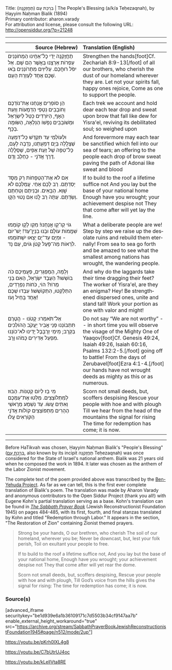 <html>
<head></head>
<body>
Title: בִּרְכַּת עָם (תֶחֱזַקְנָה)‏ | The People's Blessing (a/k/a Teḥezaqnah), by Ḥayyim Naḥman Bialik (1894)<br />
Primary contributor: aharon.varady<br />
For attribution and license, please consult the following URL: <a href="http://opensiddur.org/?p=21248">http://opensiddur.org/?p=21248</a>
<p />
<hr />

<table style="margin-left: auto;margin-right: auto;" class="draggable">
<thead><tr><th id="x" style="text-align: right;">Source (Hebrew)</th><th style="text-align: left;">Translation (English)</th></tr></thead>
<tbody>
<tr><td style="vertical-align:top;" width="46%">
<div class="liturgy" lang="he">
תֶחֱזַֽקְנָה יְדֵי כׇל־אַחֵֽינוּ הַמְחוֹנְנִים 
עַפְרוֹת אַרְצֵֽנוּ בַּאֲשֶׁר הֵם שָׁם. 
אַל יִפֹּל רוּחֲכֶם. עַלִּיזִים מִתְרוֹנְנִים 
בֹּֽאוּ שְׁכֶם אֶחָד לְעֶזְרַת הָעָם.
</span></div></td>
 
<td style="vertical-align:top;" width="53%">
<div class="english" lang="en">
Strengthen the hands[foot]Cf. Zechariah 8:9-13[/foot] of all our brothers, who cherish 
the dust of our homeland wherever they are. 
Let not your spirits fall, happy ones rejoice,
Come as one to support the people. 
</div></td></tr>


<tr><td style="vertical-align:top;" width="46%">
<div class="liturgy" lang="he">
הֵן סוֹפְרִים אֲנַחְנוּ אֶת־נוֹדְכֶם וְחוֹבְבִים
נִטְפֵי הַדְּמָעוֹת וְזֵעַת הָאָף,
הַיּוֹרְדִים כַּטַּל לְיִשְׂרָאֵל וּמְשׁוֹבְבִים
נַפְשׁוֹ הַנִּלְאָה, הַשּׂוּמָה בַכָּף.
</span></div></td>
 
<td style="vertical-align:top;" width="53%">
<div class="english" lang="en">
Each trek we account and hold dear
each tear drop and sweat upon brow
that fall like dew for Yisra'el, reviving 
its debilitated soul; so weighed upon
</div></td></tr>


<tr><td style="vertical-align:top;" width="46%">
<div class="liturgy" lang="he">
וּלְעוֹלְמֵי עַד תִּקְדַּשׁ כָּל־דִּמְעָה שֶׁצָּלֲלָה
בְּיָם דִּמְעָתֵנוּ, נְדָבָה לָעָם,
כָּל־טִפָּה שֶׁל זֵעַת אַפַּיִם, שֶׁסָּלֲלָה
דֶּרֶךְ אֲדֹנָי - כְּחֵלֶב וָדָם.
</span></div></td>
 
<td style="vertical-align:top;" width="53%">
<div class="english" lang="en">
And forevermore may each tear be sanctified
which fell into our sea of tears; an offering to the people
each drop of brow sweat paving
the path of Adonai like sweat and blood
</div></td></tr>


<tr><td style="vertical-align:top;" width="46%">
<div class="liturgy" lang="he">
אִם לֹא אֶת־הַטְפָחוֹת רַק מַסָּד יְסַדְתֶּם. 
רַב לָכֶם אַחַי. עֲמַלְכֶם לֹא שָׁוְא. 
הַבָּאִים. וּבְנִיתֶם וְטַחְתֶּם וְשַׂדְתֶּם. 
עַתָּה רַב לָֽנוּ אִם נָטוּי הַקָּו.
</span></div></td>
 
<td style="vertical-align:top;" width="53%">
<div class="english" lang="en">
If to build to the roof a lifetime suffice not 
And you lay but the base of your national home 
Enough have you wrought; your achievement despise not 
They that come after will yet lay the line.
</div></td></tr>


<tr><td style="vertical-align:top;" width="46%">
<div class="liturgy" lang="he">
גּוֹי קַו־קָו אֲנַחְנוּ! מִקַּו לָקָו קוֹמְמוּ
שִׁמֲמוֹת עוֹלָם וּבְנוּ בִנְיַן־עַד!
יֶשׁ־יוֹם - וּמִיָּם עַד־יָם יֵצְאוּ יִשְׁתּוֹמְמוּ
לִרְאוֹת מַה־פָּעַל קְטֹן גּוֹיִם, עַם נָד. 
</span></div></td>
 
<td style="vertical-align:top;" width="53%">
<div class="english" lang="en">
What a deliberate people are we! Step by step we raise up 
the desolate ruins and rebuild them eternally!
From sea to sea go forth and be amazed
to see what the smallest among nations has wrought, the wandering people.
</div></td></tr>


<tr><td style="vertical-align:top;" width="46%">
<div class="liturgy" lang="he">
וְלָמָּה, הַמְפַגְּרִים, פַּעֲמֵיכֶם כֹּה בוֹשְׁשׁוּ?
הַעֶבֶד יִשְׂרָאֵל, הַאִם בְּנֵי מֵרוֹז?
הוֹי, כֹּחוֹת נִפְרָדִים, הִתְלַקְּטוּ, הִתְקוֹשְׁשׁוּ!
 עִבְדוּ שְׁכֶם אֶחָד בְּחַיִל וָעֹז!
</span></div></td>
 
<td style="vertical-align:top;" width="53%">
<div class="english" lang="en">
And why do the laggards take their time dragging their feet? 
The worker of Yisra'el, are they an enigma?
Hey! Be strengthened dispersed ones, unite and stand tall!
Work your portion as one with valor and might!
</div></td></tr>


<tr><td style="vertical-align:top;" width="46%">
<div class="liturgy" lang="he">
אַל־תֹּאמְרוּ: קָטֹנּוּ - הֲטֶרֶם תִּתְבּוֹנְנוּ
פְּנֵי אֲבִיר יַעֲקֹב הַהוֹלְכִים בַּקְּרָב;
מִימֵי זְרֻבָּבֶל יָדֵינוּ לֹא־כוֹנְנוּ
מִפְעַל אַדִּירִים כָּמֹהוּ וָרָב. 
</span></div></td>
 
<td style="vertical-align:top;" width="53%">
<div class="english" lang="en">
Do not say “We are not worthy” -- in short time you will observe
the visage of the Mighty One of Yaaqov[foot]Cf. Genesis 49:24, Isaiah 49:26, Isaiah 60:16, Psalms 132:2-5.[/foot] going off to battle!
From the days of Zerubavel[foot]Ezra 4:1-4.[/foot] our hands have not wrought
deeds as mighty as this or as numerous. 
</div></td></tr>


<tr><td style="vertical-align:top;" width="46%">
<div class="liturgy" lang="he">
מִי בַז לְיוֹם קְטַנּוֹת. הַבּוּז לַמִּתְלוֹצְצִים. 
מַלְּטוּ אֶת־עַמְּכֶם וְאִתִּים עֲשׂוּ. 
עַד נִשְׁמַע מֵרָאשֵׁי הֶהָרִים מִתְפּוֹצְצִים 
קוֹלוֹת אֲדֹנָי הַקּוֹרְאִים עֲלוּ׃
</span></div></td>
 
<td style="vertical-align:top;" width="53%">
<div class="english" lang="en">
Scorn not small deeds, but, scoffers despising 
Rescue your people with hoe and with plough 
Till we hear from the head of the mountains the signal for rising 
The time for redemption has come; it is now.
</div></td></tr>
</tbody></table>

<hr />

Before HaTikvah was chosen, Ḥayyim Naḥman Bialik's "People's Blessing" (<a href="http://benyehuda.org/bialik/bia010.html">בִּרְכַּת עָם</a>, also known by its incipit תֶחֱזַֽקְנָה Teḥezaqnah) was once considered for the State of Israel's national anthem. Bialik was 21 years old when he composed the work in 1894. It later was chosen as the anthem of the Labor Zionist movement.

The complete text of the poem provided above was transcribed by the <a href="http://benyehuda.org/bialik/bia010.html">Ben-Yehuda Project</a>. As far as we can tell, this is the first ever complete translation of Bialik's poem. The translation was made by Aharon Varady and anonymous contributors to the Open Siddur Project (thank you all!) with Eugene Kohn's partial translation serving as a base. Kohn's translation can be found in <em><a href="https://opensiddur.org/compilations/siddurim/sabbath-prayer-book-by-mordecai-kaplan-1945/">The Sabbath Prayer Book</a></em> (Jewish Reconstructionist Foundation 1945) on pages 484-485, with its first, fourth, and final stanzas translated by Kohn and titled "Redemption through Labor."  It appears in the section, "The Restoration of Zion" containing Zionist themed prayers.

<blockquote>Strong be your hands, O our brethren, who cherish
The soil of our homeland, wherever you be;
Never be downcast, but, lest your folk perish,
Toil on exultant your people to free.

If to build to the roof a lifetime suffice not,
And you lay but the base of your national home,
Enough have you wrought; your achievement despise not
They that come after will yet rear the dome.

Scorn not small deeds, but, scoffers despising,
Rescue your people with hoe and with plough,
Till God’s voice from the hills gives the signal for rising:
The time for redemption has come; it is now.</blockquote>

<h3>Source(s)</h3>

[advanced_iframe securitykey="be1d939e6a1b36109171c7d5503b34cf9147aa7b" enable_external_height_workaround="true" src="https://archive.org/stream/SabbathPrayerBookJewishReconstructionistFoundation1945#page/n512/mode/2up"]

https://youtu.be/pKrh0IXL4g8

https://youtu.be/C7bUtrUJ4oc

https://youtu.be/kLellVta8RE
</body>
</html>